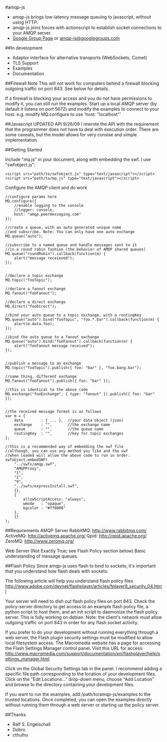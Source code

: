 #amqp-js

* amqp-js brings low-latency message queuing to javascript, without using HTTP.
* amqp-js joins forces with actionscript to establish socket connections to your AMQP server.
* [Google Group Page](http://groups.google.com/group/amqp-js) or amqp-js@googlegroups.com

##In development
* Adaptor interface for alternative transports (WebSockets, Comet)
* TLS Support
* Examples
* Documentation

##Firewall Note
This will not work for computers behind a firewall blocking outgoing traffic on port 843.  See below for details.

If a firewall is blocking your access and you do not have permissions to modify it, you can still run the examples.
Start up a local AMQP server (by default it listens on port 5672) and modify the examples to connect to your host.
e.g. modify MQ.configure to use 'host: "localhost"'

##Javascript UPDATED API 9/26/09
I rewrote the API with the requirement that the
programmer does not have to deal with execution order.  There are some caveats,
but the model allows for very consise and simple implementation.


##Getting Started

Include "mq.js" in your document, along with embedding the swf.  I use "swfobject.js":

	<script src="path/to/swfobject.js" type="text/javascript"></script>
	<script src="path/to/mq.js" type="text/javascript"></script>

Configure the AMQP client and do work


	//configure params here
	MQ.configure({
		//enable logging to the console
		//logger: console,
		host: "amqp.peermessaging.com"
	});

	//create a queue, with an auto generated unique name
	//and subscribe. Note: You can only have one auto exchange
	MQ.queue("auto");

	//subscribe to a named queue and handle messages sent to it
	//in a round robin fashion (the behavior of AMQP shared queues)
	MQ.queue("roundRobin").callback(function(m) {
		alert("message receieved");
	});

	
	//declare a topic exchange
	MQ.topic("fooTopic");
	
	//declare a fanout exchange
	MQ.fanout("fooFanout");
	
	//declare a direct exchange
	MQ.direct("fooDirect");
	
	//bind your auto queue to a topic exchange, with a routingKey
	MQ.queue("auto").bind("fooTopic", "foo.*.bar").callback(function(m) {
		alert(m.data.foo);
	});
	
	//bind the auto queue to a fanout exchange
	MQ.queue("auto").bind("fooFanout").callback(function(m) {
		alert("fooFanout message received");
	});


	//publish a message to an exchange
	MQ.topic("fooTopic").publish({ foo: "bar" }, "foo.bang.bar");

	//same thing, different exchange
	MQ.fanout("fooFanout").publish({ foo: "bar" });
	
	//this is identical to the above code
	MQ.exchange("fooExchange", { type: "fanout" }).publish({ foo: "bar" });
	
	
	//the received message format is as follows
	var m = {
		data		: { ... }, 	//your data object (json)
		exchange	: "", 		//the exchange name
		queue		: "",		//the queue name
		routingKey	: "",		//key for topic exchanges
	};
	
	//this is a recommended way of embedding the swf file
	//although, you can use any method you like and the swf
	//when loaded will allow the above code to run in order.
	swfobject.embedSWF(
		"../swfs/amqp.swf",
		"AMQPProxy",
		"1",
		"1",
		"9",
		"../swfs/expressInstall.swf",
		{},
		{
			allowScriptAccess: "always",
			wmode	: "opaque",
			bgcolor	: "#ff0000"
		},
		{}
	);

##Requirements
AMQP Server
	RabbitMQ: http://www.rabbitmq.com/
	ActiveMQ: http://activemq.apache.org/
	Qpid: http://qpid.apache.org/
	ZeroMQ: http://www.zeromq.org/

Web Server (Not Exactly True; see Flash Policy section below)
Basic understanding of message queues.


##Flash Policy
Since amqp-js uses flash to bind to sockets, it's important that you understand how flash deals with sockets.

The following article will help you understand flash policy files
http://www.adobe.com/devnet/flashplayer/articles/fplayer9_security_04.html

Your server will need to dish out flash policy files on port 843.  Check the policy-server
directory to get access to an example flash policy file, a python script to host them,
and an init script to daemonize the flash policy server.  This is fully working on debian.
Note:  the client's network must allow outgoing traffic on port 843 in order for any flash
socket activity.

If you prefer to do your development without running everything through a web server, the Flash plugin security 
settings must be modified to allow local filesystem access. The Macromedia website has a page for accessing the
Flash Settings Manager control panel. Visit this URL for access:
http://www.macromedia.com/support/documentation/en/flashplayer/help/settings_manager.html

Click on the Global Security Settings tab in the panel. I recommend adding a specific file path
corresponding to the location of your development files. Click on the "Edit Locations..." drop-down menu,
choose "Add Location" and browse to the directory containing your development files.

If you want to run the examples, add /path/to/amqp-js/examples to the trusted locations. Once completed, you
can open the examples directly without running them through a web server or starting up the policy server.



##Thanks
* Ralf S. Engelschall
* Dobro
* cthulhu
